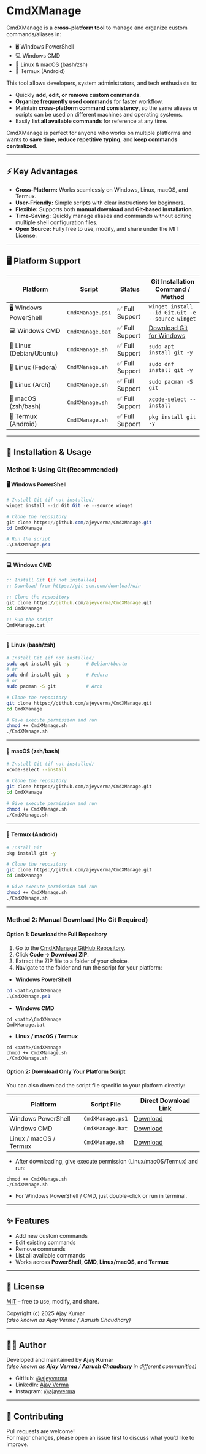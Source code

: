 
# CmdXManage

CmdXManage is a **cross-platform tool** to manage and organize custom commands/aliases in:  
- 🖥️ Windows PowerShell  
- 💻 Windows CMD  
- 🐧 Linux & macOS (bash/zsh)  
- 📱 Termux (Android)

This tool allows developers, system administrators, and tech enthusiasts to:

- Quickly **add, edit, or remove custom commands**.
- **Organize frequently used commands** for faster workflow.
- Maintain **cross-platform command consistency**, so the same aliases or scripts can be used on different machines and operating systems.
- Easily **list all available commands** for reference at any time.

CmdXManage is perfect for anyone who works on multiple platforms and wants to **save time, reduce repetitive typing**, and **keep commands centralized**.

---
## ⚡ Key Advantages

- **Cross-Platform:** Works seamlessly on Windows, Linux, macOS, and Termux.  
- **User-Friendly:** Simple scripts with clear instructions for beginners.  
- **Flexible:** Supports both **manual download** and **Git-based installation**.  
- **Time-Saving:** Quickly manage aliases and commands without editing multiple shell configuration files.  
- **Open Source:** Fully free to use, modify, and share under the MIT License.

---
## 🖥️ Platform Support

| Platform                         | Script            | Status            | Git Installation Command / Method |
|----------------------------------|-------------------|------------------|-----------------------------------|
| 🖥️ Windows PowerShell            | `CmdXManage.ps1`  | ✅ Full Support  | `winget install --id Git.Git -e --source winget` |
| 💻 Windows CMD                   | `CmdXManage.bat`  | ✅ Full Support  | [Download Git for Windows](https://git-scm.com/download/win) |
| 🐧 Linux (Debian/Ubuntu)         | `CmdXManage.sh`   | ✅ Full Support  | `sudo apt install git -y` |
| 🐧 Linux (Fedora)                | `CmdXManage.sh`   | ✅ Full Support  | `sudo dnf install git -y` |
| 🐧 Linux (Arch)                  | `CmdXManage.sh`   | ✅ Full Support  | `sudo pacman -S git` |
| 🍎 macOS (zsh/bash)              | `CmdXManage.sh`   | ✅ Full Support  | `xcode-select --install` |
| 📱 Termux (Android)              | `CmdXManage.sh`   | ✅ Full Support  | `pkg install git -y` |

---

## 🚀 Installation & Usage

### Method 1: Using Git (Recommended)

#### 🖥️ Windows PowerShell
```powershell
# Install Git (if not installed)
winget install --id Git.Git -e --source winget

# Clone the repository
git clone https://github.com/ajeyverma/CmdXManage.git
cd CmdXManage

# Run the script
.\CmdXManage.ps1
````

---

#### 💻 Windows CMD

```cmd
:: Install Git (if not installed)
:: Download from https://git-scm.com/download/win

:: Clone the repository
git clone https://github.com/ajeyverma/CmdXManage.git
cd CmdXManage

:: Run the script
CmdXManage.bat
```

---

#### 🐧 Linux (bash/zsh)

```bash
# Install Git (if not installed)
sudo apt install git -y      # Debian/Ubuntu
# or
sudo dnf install git -y      # Fedora
# or
sudo pacman -S git           # Arch

# Clone the repository
git clone https://github.com/ajeyverma/CmdXManage.git
cd CmdXManage

# Give execute permission and run
chmod +x CmdXManage.sh
./CmdXManage.sh
```

---

#### 🍎 macOS (zsh/bash)

```bash
# Install Git (if not installed)
xcode-select --install

# Clone the repository
git clone https://github.com/ajeyverma/CmdXManage.git
cd CmdXManage

# Give execute permission and run
chmod +x CmdXManage.sh
./CmdXManage.sh
```

---

#### 📱 Termux (Android)

```bash
# Install Git
pkg install git -y

# Clone the repository
git clone https://github.com/ajeyverma/CmdXManage.git
cd CmdXManage

# Give execute permission and run
chmod +x CmdXManage.sh
./CmdXManage.sh
```

---
### Method 2: Manual Download (No Git Required)

#### Option 1: Download the Full Repository
1. Go to the [CmdXManage GitHub Repository](https://github.com/ajeyverma/CmdXManage).  
2. Click **Code → Download ZIP**.  
3. Extract the ZIP file to a folder of your choice.  
4. Navigate to the folder and run the script for your platform:

- **Windows PowerShell**
```powershell
cd <path>\CmdXManage
.\CmdXManage.ps1
```
- **Windows CMD**
```
cd <path>\CmdXManage
CmdXManage.bat
```
- **Linux / macOS / Termux**
```
cd <path>/CmdXManage
chmod +x CmdXManage.sh
./CmdXManage.sh
```
#### Option 2: Download Only Your Platform Script

You can also download the script file specific to your platform directly:

| Platform               | Script File      | Direct Download Link                                                        |
| ---------------------- | ---------------- | --------------------------------------------------------------------------- |
| Windows PowerShell     | `CmdXManage.ps1` | [Download](https://github.com/ajeyverma/CmdXManage/raw/main/CmdXManage.ps1) |
| Windows CMD            | `CmdXManage.bat` | [Download](https://github.com/ajeyverma/CmdXManage/raw/main/CmdXManage.bat) |
| Linux / macOS / Termux | `CmdXManage.sh`  | [Download](https://github.com/ajeyverma/CmdXManage/raw/main/CmdXManage.sh)  |


* After downloading, give execute permission (Linux/macOS/Termux) and run:
```
chmod +x CmdXManage.sh
./CmdXManage.sh
```
* For Windows PowerShell / CMD, just double-click or run in terminal.



---
## ✨ Features

* Add new custom commands
* Edit existing commands
* Remove commands
* List all available commands
* Works across **PowerShell, CMD, Linux/macOS, and Termux**

---

## 📜 License

[MIT](LICENSE) – free to use, modify, and share.

Copyright (c) 2025 Ajay Kumar <br> 
*(also known as Ajay Verma / Aarush Chaudhary)*


---

## 👨‍💻 Author

Developed and maintained by **Ajay Kumar**  
*(also known as **Ajay Verma** / **Aarush Chaudhary** in different communities)*  

- GitHub: [@ajeyverma](https://github.com/ajeyverma)  
- LinkedIn: [Ajay Verma](https://www.linkedin.com/in/ajeyverma/)  
- Instagram: [@ajayverma](https://instagram.com/ajayverma097)  

---

## 🤝 Contributing

Pull requests are welcome! <br>
For major changes, please open an issue first to discuss what you’d like to improve.


